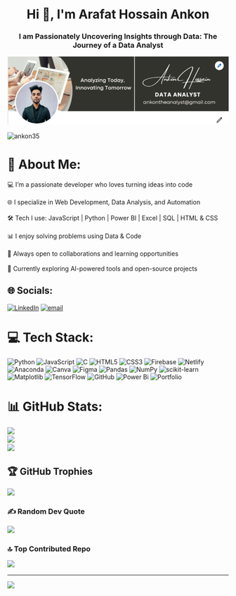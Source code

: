 <h1 align="center">Hi 👋, I'm Arafat Hossain Ankon</h1>
<h3 align="center">I am Passionately Uncovering Insights through Data: The Journey of a Data Analyst</h3>

![Ankon](./Banner%20(2).png)

<p align="left"> <img src="https://komarev.com/ghpvc/?username=ankon35&label=Profile%20views&color=0e75b6&style=flat" alt="ankon35" /> </p>

# 💫 About Me:
💻 I’m a passionate developer who loves turning ideas into code<br><br>🌐 I specialize in Web Development, Data Analysis, and Automation<br><br>🛠️ Tech I use: JavaScript | Python | Power BI | Excel | SQL | HTML & CSS<br><br>📊 I enjoy solving problems using Data & Code<br><br>🚀 Always open to collaborations and learning opportunities<br><br>🎯 Currently exploring AI-powered tools and open-source projects


## 🌐 Socials:
[![LinkedIn](https://img.shields.io/badge/LinkedIn-%230077B5.svg?logo=linkedin&logoColor=white)](https://linkedin.com/in/https://www.linkedin.com/in/ankonhossain/) [![email](https://img.shields.io/badge/Email-D14836?logo=gmail&logoColor=white)](mailto:ankon35744@gmail.com) 

# 💻 Tech Stack:
![Python](https://img.shields.io/badge/python-3670A0?style=for-the-badge&logo=python&logoColor=ffdd54) ![JavaScript](https://img.shields.io/badge/javascript-%23323330.svg?style=for-the-badge&logo=javascript&logoColor=%23F7DF1E) ![C](https://img.shields.io/badge/c-%2300599C.svg?style=for-the-badge&logo=c&logoColor=white) ![HTML5](https://img.shields.io/badge/html5-%23E34F26.svg?style=for-the-badge&logo=html5&logoColor=white) ![CSS3](https://img.shields.io/badge/css3-%231572B6.svg?style=for-the-badge&logo=css3&logoColor=white) ![Firebase](https://img.shields.io/badge/firebase-%23039BE5.svg?style=for-the-badge&logo=firebase) ![Netlify](https://img.shields.io/badge/netlify-%23000000.svg?style=for-the-badge&logo=netlify&logoColor=#00C7B7) ![Anaconda](https://img.shields.io/badge/Anaconda-%2344A833.svg?style=for-the-badge&logo=anaconda&logoColor=white) ![Canva](https://img.shields.io/badge/Canva-%2300C4CC.svg?style=for-the-badge&logo=Canva&logoColor=white) ![Figma](https://img.shields.io/badge/figma-%23F24E1E.svg?style=for-the-badge&logo=figma&logoColor=white) ![Pandas](https://img.shields.io/badge/pandas-%23150458.svg?style=for-the-badge&logo=pandas&logoColor=white) ![NumPy](https://img.shields.io/badge/numpy-%23013243.svg?style=for-the-badge&logo=numpy&logoColor=white) ![scikit-learn](https://img.shields.io/badge/scikit--learn-%23F7931E.svg?style=for-the-badge&logo=scikit-learn&logoColor=white) ![Matplotlib](https://img.shields.io/badge/Matplotlib-%23ffffff.svg?style=for-the-badge&logo=Matplotlib&logoColor=black) ![TensorFlow](https://img.shields.io/badge/TensorFlow-%23FF6F00.svg?style=for-the-badge&logo=TensorFlow&logoColor=white) ![GitHub](https://img.shields.io/badge/github-%23121011.svg?style=for-the-badge&logo=github&logoColor=white) ![Power Bi](https://img.shields.io/badge/power_bi-F2C811?style=for-the-badge&logo=powerbi&logoColor=black) ![Portfolio](https://img.shields.io/badge/Portfolio-%23000000.svg?style=for-the-badge&logo=firefox&logoColor=#FF7139)
# 📊 GitHub Stats:
![](https://github-readme-stats.vercel.app/api?username=ankon35&theme=dark&hide_border=false&include_all_commits=true&count_private=true)<br/>
![](https://nirzak-streak-stats.vercel.app/?user=ankon35&theme=dark&hide_border=false)<br/>
![](https://github-readme-stats.vercel.app/api/top-langs/?username=ankon35&theme=dark&hide_border=false&include_all_commits=true&count_private=true&layout=compact)

## 🏆 GitHub Trophies
![](https://github-profile-trophy.vercel.app/?username=ankon35&theme=radical&no-frame=false&no-bg=true&margin-w=4)

### ✍️ Random Dev Quote
![](https://quotes-github-readme.vercel.app/api?type=horizontal&theme=dark)

### 🔝 Top Contributed Repo
![](https://github-contributor-stats.vercel.app/api?username=ankon35&limit=5&theme=dark&combine_all_yearly_contributions=true)

---
[![](https://visitcount.itsvg.in/api?id=ankon35&icon=0&color=0)](https://visitcount.itsvg.in)

<!-- Proudly created with GPRM ( https://gprm.itsvg.in ) -->









